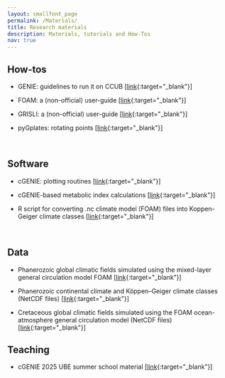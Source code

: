 ```yaml
---
layout: smallfont_page
permalink: /Materials/
title: Research materials
description: Materials, tutorials and How-Tos
nav: true
---
```


<h2>How-tos</h2>

- GENIE: guidelines to run it on CCUB [[link](https://alexpohl.github.io/GENIE_on_CCUB_howto/){:target="_blank"}]

- FOAM: a (non-official) user-guide [[link](https://alexpohl.github.io/FOAM_howto/){:target="_blank"}]

- GRISLI: a (non-official) user-guide [[link](https://alexpohl.github.io/GRISLI_howto/){:target="_blank"}]

- pyGplates: rotating points [[link](https://alexpohl.github.io/pyGplates_howto/){:target="_blank"}]

<p>&nbsp;</p>

<h2>Software</h2>

- cGENIE: plotting routines [[link](https://alexpohl.github.io/cGENIE_diags_howto){:target="_blank"}]

- cGENIE-based metabolic index calculations [[link](https://zenodo.org/record/7224943#.ZArhzOzMKWg){:target="_blank"}]

- R script for converting .nc climate model (FOAM) files into Koppen-Geiger climate classes [[link](https://www.nature.com/articles/s41467-021-24141-5#Sec15){:target="_blank"}]

<p>&nbsp;</p>

<h2>Data</h2>

- Phanerozoic global climatic fields simulated using the mixed-layer general circulation model FOAM [[link](https://zenodo.org/record/7220854){:target="_blank"}]

- Phanerozoic continental climate and Köppen–Geiger climate classes (NetCDF files) [[link](https://zenodo.org/record/6620748#.ZArg6-zMKWg){:target="_blank"}]

- Cretaceous global climatic fields simulated using the FOAM ocean-atmosphere general circulation model (NetCDF files) [[link](https://doi.pangaea.de/10.1594/PANGAEA.904255){:target="_blank"}]

<h2>Teaching</h2>

- cGENIE 2025 UBE summer school material [[link](https://alexpohl.github.io/GENIE_summer_school_2025/){:target="_blank"}]

